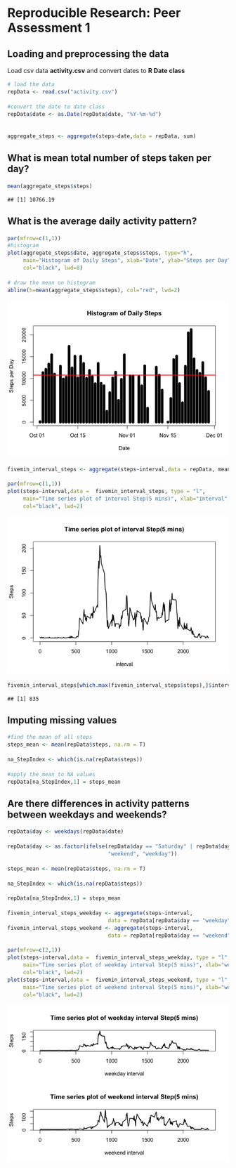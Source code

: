 # Reproducible Research: Peer Assessment 1


## Loading and preprocessing the data
Load csv data **activity.csv** and convert dates to **R Date class**  

```r
# load the data
repData <- read.csv("activity.csv")

#convert the date to date class
repData$date <- as.Date(repData$date, "%Y-%m-%d")


aggregate_steps <- aggregate(steps~date,data = repData, sum)
```


## What is mean total number of steps taken per day?

```r
mean(aggregate_steps$steps)
```

```
## [1] 10766.19
```

## What is the average daily activity pattern?

```r
par(mfrow=c(1,1))
#histogram
plot(aggregate_steps$date, aggregate_steps$steps, type="h", 
     main="Histogram of Daily Steps", xlab="Date", ylab="Steps per Day", 
     col="black", lwd=8)

# draw the mean on histogram
abline(h=mean(aggregate_steps$steps), col="red", lwd=2)
```

![](PA1_template_files/figure-html/unnamed-chunk-3-1.png)<!-- -->

```r
fivemin_interval_steps <- aggregate(steps~interval,data = repData, mean)

par(mfrow=c(1,1))
plot(steps~interval,data =  fivemin_interval_steps, type = "l",
     main="Time series plot of interval Step(5 mins)", xlab="interval", ylab="Steps", 
     col="black", lwd=2)
```

![](PA1_template_files/figure-html/unnamed-chunk-3-2.png)<!-- -->

```r
fivemin_interval_steps[which.max(fivemin_interval_steps$steps),]$interval
```

```
## [1] 835
```


## Imputing missing values

```r
#find the mean of all steps
steps_mean <- mean(repData$steps, na.rm = T)

na_StepIndex <- which(is.na(repData$steps))

#apply the mean to NA values
repData[na_StepIndex,1] = steps_mean
```

## Are there differences in activity patterns between weekdays and weekends?

```r
repData$day <- weekdays(repData$date)

repData$day <- as.factor(ifelse(repData$day == "Saturday" | repData$day == "Sunday", 
                                "weekend", "weekday"))

steps_mean <- mean(repData$steps, na.rm = T)

na_StepIndex <- which(is.na(repData$steps))

repData[na_StepIndex,1] = steps_mean

fivemin_interval_steps_weekday <- aggregate(steps~interval,
                                data = repData[repData$day == "weekday",], mean)
fivemin_interval_steps_weekend <- aggregate(steps~interval,
                                data = repData[repData$day == "weekend",], mean)

par(mfrow=c(2,1))
plot(steps~interval,data =  fivemin_interval_steps_weekday, type = "l",
     main="Time series plot of weekday interval Step(5 mins)", xlab="weekday interval", ylab="Steps", 
     col="black", lwd=2)
plot(steps~interval,data =  fivemin_interval_steps_weekend, type = "l",
     main="Time series plot of weekend interval Step(5 mins)", xlab="weekend interval", ylab="Steps", 
     col="black", lwd=2)
```

![](PA1_template_files/figure-html/unnamed-chunk-5-1.png)<!-- -->
